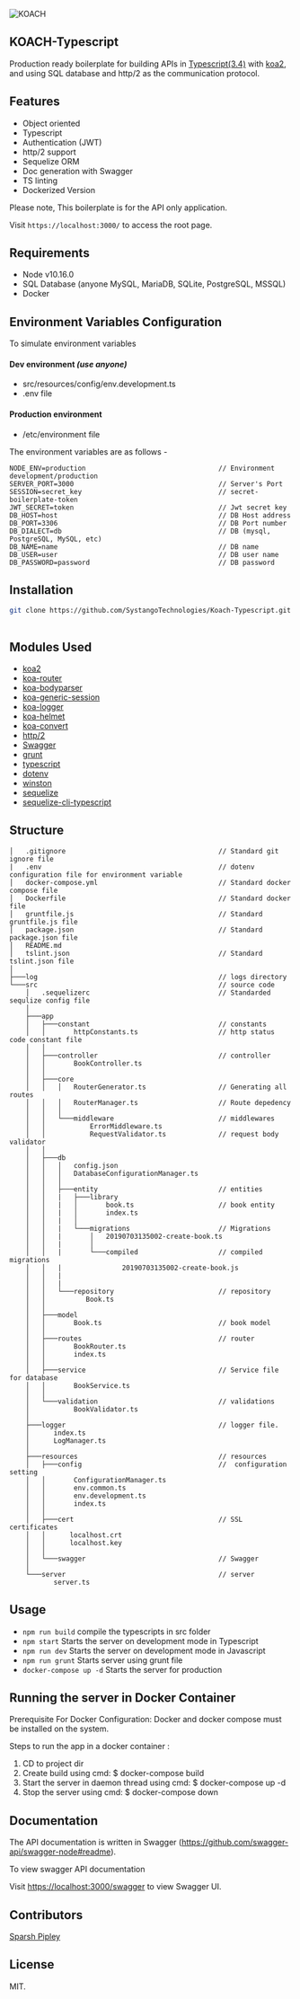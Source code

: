 ![KOACH](https://github.com/SystangoTechnologies/Koach/raw/master/static/koach.png)

## KOACH-Typescript
Production ready boilerplate for building APIs in [Typescript(3.4)](https://www.typescriptlang.org/) with [koa2](https://github.com/koajs/koa/), and using SQL database and http/2 as the communication protocol.


## Features
* Object oriented
* Typescript
* Authentication (JWT)
* http/2 support
* Sequelize ORM
* Doc generation with Swagger
* TS linting
* Dockerized Version

Please note, This boilerplate is for the API only application.

Visit `https://localhost:3000/` to access the root page.

## Requirements
* Node v10.16.0
* SQL Database (anyone MySQL, MariaDB, SQLite, PostgreSQL, MSSQL)
* Docker

## Environment Variables Configuration
To simulate environment variables
#### Dev environment *(use anyone)*
- src/resources/config/env.development.ts
- .env file

####  Production environment
- /etc/environment file

The environment variables are as follows -
```
NODE_ENV=production                                 // Environment development/production
SERVER_PORT=3000                                    // Server's Port
SESSION=secret_key                                  // secret-boilerplate-token
JWT_SECRET=token                                    // Jwt secret key
DB_HOST=host                                        // DB Host address
DB_PORT=3306                                        // DB Port number
DB_DIALECT=db                                       // DB (mysql, PostgreSQL, MySQL, etc)
DB_NAME=name                                        // DB name
DB_USER=user                                        // DB user name
DB_PASSWORD=password                                // DB password
```

## Installation
```bash
git clone https://github.com/SystangoTechnologies/Koach-Typescript.git
 
```

## Modules Used
* [koa2](https://github.com/koajs/koa)
* [koa-router](https://github.com/alexmingoia/koa-router)
* [koa-bodyparser](https://github.com/koajs/bodyparser)
* [koa-generic-session](https://github.com/koajs/generic-session)
* [koa-logger](https://github.com/koajs/logger)
* [koa-helmet](https://github.com/venables/koa-helmet)
* [koa-convert](https://github.com/koajs/convert)
* [http/2](https://github.com/molnarg/node-http2)
* [Swagger](https://github.com/swagger-api/)
* [grunt](https://github.com/gruntjs/grunt)
* [typescript](https://github.com/Microsoft/TypeScript)
* [dotenv](https://github.com/motdotla/dotenv)
* [winston](https://github.com/winstonjs/winston)
* [sequelize](https://github.com/sequelize/sequelize)
* [sequelize-cli-typescript](https://github.com/douglas-treadwell/sequelize-cli-typescript)
## Structure
```
│   .gitignore                                      // Standard git ignore file
|   .env                                            // dotenv configuration file for environment variable
│   docker-compose.yml                              // Standard docker compose file
│   Dockerfile                                      // Standard docker file
│   gruntfile.js                                    // Standard  gruntfile.js file
│   package.json                                    // Standard package.json file
│   README.md
│   tslint.json                                     // Standard tslint.json file
│
├───log                                             // logs directory
└───src                                             // source code
    │   .sequelizerc                                // Standarded sequlize config file
    │
    ├───app
    │   ├───constant                                // constants
    │   │       httpConstants.ts                    // http status code constant file
    │   │
    │   ├───controller                              // controller
    │   │       BookController.ts
    │   │
    │   ├───core
    │   │   │   RouterGenerator.ts                  // Generating all routes
    │   │   │   RouterManager.ts                    // Route depedency
    │   │   │
    │   │   └───middleware                          // middlewares
    │   │           ErrorMiddleware.ts 
    │   │           RequestValidator.ts             // request body validator
    │   │
    │   ├───db
    │   │   │   config.json
    │   │   │   DatabaseConfigurationManager.ts
    │   │   │
    │   │   ├───entity                              // entities
    │   │   |   ├───library
    │   │   |   │       book.ts                     // book entity
    │   │   |   │       index.ts
    │   │   |   │
    │   │   |   └───migrations                      // Migrations
    │   │   |       │   20190703135002-create-book.ts
    │   │   |       │
    │   │   |       └───compiled                    // compiled migrations
    │   │   |               20190703135002-create-book.js       
    │   │   |
    │   │   |
    │   │   └───repository                          // repository
    │   │          Book.ts        
    │   │   
    │   ├───model
    │   │       Book.ts                             // book model
    │   │ 
    │   ├───routes                                  // router
    │   │       BookRouter.ts
    │   │       index.ts
    │   │
    │   ├───service                                 // Service file for database
    │   │       BookService.ts
    │   │
    │   └───validation                              // validations
    │           BookValidator.ts
    │
    ├───logger                                      // logger file.
    │      index.ts
    │      LogManager.ts
    │
    ├───resources                                   // resources
    │   ├───config                                  //  configuration setting
    │   │       ConfigurationManager.ts
    │   │       env.common.ts
    │   │       env.development.ts
    │   │       index.ts
    │   │
    │	├───cert                                    // SSL certificates
    │	│      localhost.crt
    │	│      localhost.key
    │	│       
    │   └───swagger                                 // Swagger
    │
    └───server                                      // server
           server.ts
```


## Usage
* `npm run build` compile the typescripts in src folder
* `npm start` Starts the server on development mode in Typescript
* `npm run dev` Starts the server on development mode in Javascript
* `npm run grunt` Starts server using grunt file
* `docker-compose up -d` Starts the server for production 

## Running the server in Docker Container

Prerequisite For Docker Configuration: Docker and docker compose must be installed on the system.

Steps to run the app in a docker container :
  1. CD to project dir
  2. Create build using cmd: $ docker-compose build
  3. Start the server in daemon thread using cmd: $ docker-compose up -d 
  4. Stop the server using cmd: $ docker-compose down

## Documentation
The API documentation is written in Swagger (https://github.com/swagger-api/swagger-node#readme).

To view swagger API documentation

Visit [https://localhost:3000/swagger](https://localhost:3000/swagger) to view Swagger UI.

## Contributors

[Sparsh Pipley](https://www.linkedin.com/in/sparsh-pipley-6ab0b1a4/)

## License
MIT.
